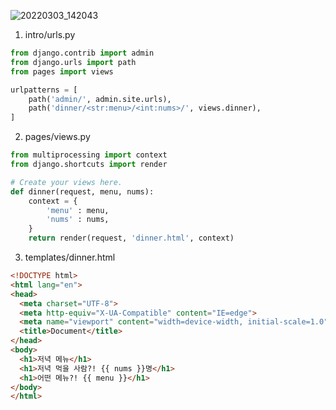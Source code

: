 ![20220303_142043](workshop.assets/20220303_142043.png)

1. intro/urls.py

```python
from django.contrib import admin
from django.urls import path
from pages import views

urlpatterns = [
    path('admin/', admin.site.urls),
    path('dinner/<str:menu>/<int:nums>/', views.dinner),
]
```

2. pages/views.py

```python
from multiprocessing import context
from django.shortcuts import render

# Create your views here.
def dinner(request, menu, nums):
    context = {
        'menu' : menu,
        'nums' : nums,
    }
    return render(request, 'dinner.html', context)
```

3. templates/dinner.html

```html
<!DOCTYPE html>
<html lang="en">
<head>
  <meta charset="UTF-8">
  <meta http-equiv="X-UA-Compatible" content="IE=edge">
  <meta name="viewport" content="width=device-width, initial-scale=1.0">
  <title>Document</title>
</head>
<body>
  <h1>저녁 메뉴</h1>
  <h1>저녁 먹을 사람?! {{ nums }}명</h1>
  <h1>어떤 메뉴?! {{ menu }}</h1>
</body>
</html>
```

